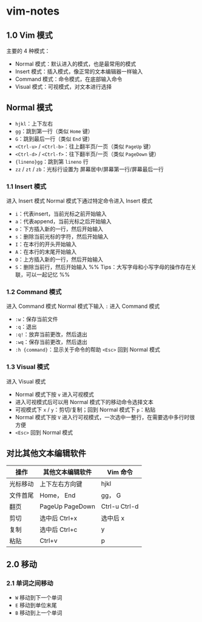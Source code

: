# vim-notes

## 1.0 Vim 模式

主要的 4 种模式：
- Normal 模式：默认进入的模式，也是最常用的模式
- Insert 模式：插入模式，像正常的文本编辑器一样输入
- Command 模式：命令模式，在底部输入命令
- Visual 模式：可视模式，对文本进行选择
## Normal 模式

- `hjkl`：上下左右
- `gg`：跳到第一行（类似  `Home`  键）
- `G`：跳到最后一行（类似  `End`  键）
- `<Ctrl-u>` / `<Ctrl-b>`：往上翻半⻚/一⻚（类似  `PageUp`  键）
- `<Ctrl-d>` / `<Ctrl-f>`：往下翻半⻚/一⻚（类似  `PageDown`  键）
- `{lineno}gg`：跳到第  `lineno`  行
- `zz` / `zt` / `zb`：光标行设置为 屏幕居中/屏幕第一行/屏幕最后一行
###  1.1 Insert 模式

进入 Insert 模式
Normal 模式下通过特定命令进入 Insert 模式
- `i`：代表insert，当前光标之前开始输入
- `a`：代表append，当前光标之后开始输入
- `o`：下方插入新的一行，然后开始输入
- `s`：删除当前光标的字符，然后开始输入
- `I`：在本行的开头开始输入
- `A`：在本行的末尾开始输入
- `O`：上方插入新的一行，然后开始输入
- `S`：删除当前行，然后开始输入
%% Tips：大写字母和小写字母的操作存在关联，可以一起记忆 %%

### 1.2 Command 模式

进入 Command 模式
Normal 模式下输入  `:`  进入 Command 模式
- `:w`：保存当前文件
- `:q`：退出
- `:q!`：放弃当前更改，然后退出
- `:wq`：保存当前更改，然后退出
- `:h {command}`：显示关于命令的帮助
`<Esc>` 回到 Normal 模式

### 1.3 Visual 模式

进入 Visual 模式
- Normal 模式下按  `v`  进入可视模式
- 进入可视模式后可以用 Normal 模式下的移动命令选择文本
- 可视模式下  `x` / `y`：剪切/复制；回到 Normal 模式下  `p`：粘贴
- Normal 模式下按  `V`  进入行可视模式，一次选中一整行，在需要选中多行时很方便
- `<Esc>`  回到 Normal 模式
## 对比其他文本编辑软件

| 操作   | 其他文本编辑软件        | Vim 命令        |
| ---- | --------------- | ------------- |
| 光标移动 | 上下左右方向键         | hjkl          |
| 文件首尾 | Home， End       | gg， G         |
| 翻页   | PageUp PageDown | Ctrl-u Ctrl-d |
| 剪切   | 选中后 Ctrl+x      | 选中后 x         |
| 复制   | 选中后 Ctrl+c      | y             |
| 粘贴   | Ctrl+v          | p             |

## 2.0 移动

### 2.1 单词之间移动

- `W` 移动到下一个单词
- `E` 移动到单位末尾
- `B` 移动到上一个单词


